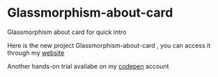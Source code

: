 # Glassmorphism-about-card
Glassmorphism about card for quick intro

Here is the new project Glassmorphism-about-card , you can access it through my [website](https://glassmorphism-about-card-rm2o5f7e7-bhargavkadali39.vercel.app/)

Another hands-on trial availabe on my [codepen](https://codepen.io/bhargavkadali39/pen/porXpKx) account
